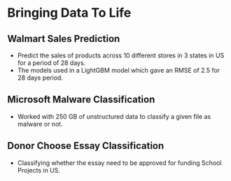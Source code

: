 # Bringing Data To Life

## Walmart Sales Prediction
- Predict the sales of products across 10 different stores in 3 states in US for a period of 28 days.
- The models used in a LightGBM model which gave an RMSE of 2.5 for 28 days period.


## Microsoft Malware Classification
- Worked with 250 GB of unstructured data to classify a given file as malware or not.


## Donor Choose Essay Classification
- Classifying whether the essay need to be approved for funding School Projects in US.
